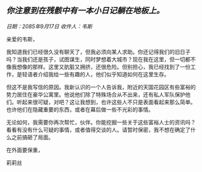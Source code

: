 ## _你注意到在残骸中有一本小日记躺在地板上。_

_日期：2085年9月17日_
_收件人：韦斯_

亲爱的韦斯，

我知道我们已经很久没有聊天了，但我必须向某人求助。你还记得我们的旧日子吗？当我们还是孩子，试图谋生，同时梦想着大城市？现在我在这里，但一切都不像我想像的那样。这里又肮脏又拥挤，还很危险。但别担心，我已经找到了一份工作，是轻语者介绍我给一些有趣的人，他们似乎知道如何在这里生存。

但这不是我写信的原因。我新认识的一个人告诉我，附近的天国花园区有些富裕的势力居住在豪华公寓里。他说他们除了特殊场合从不出来，还有私人军队保护他们。听起来很可疑，对吧？这让我想到，也许这些人不只是表面看起来那么简单。也许他们在隐藏重要的东西，或者在幕后做一些不光彩的事情。

无论如何，我需要你再次帮忙，伙伴。你能挖掘一些关于这些富裕人士的资讯吗？看看有没有什么可疑的事情，或者值得交谈的人。请暂时保密，我不想在确定了什么之前搞砸了局面。

在外面要保重，

莉莉丝

